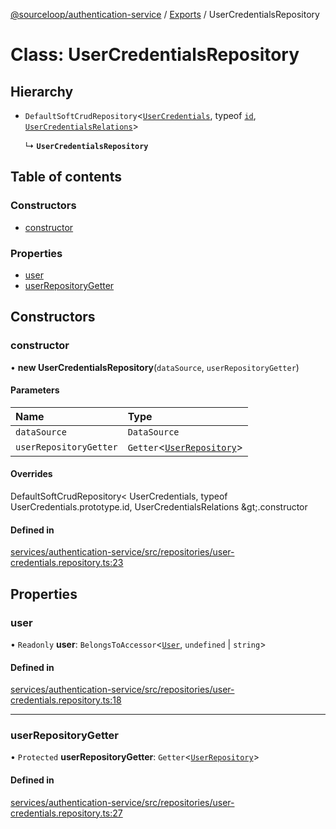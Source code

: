 [@sourceloop/authentication-service](../README.md) / [Exports](../modules.md) / UserCredentialsRepository

# Class: UserCredentialsRepository

## Hierarchy

- `DefaultSoftCrudRepository`<[`UserCredentials`](UserCredentials.md), typeof [`id`](UserCredentials.md#id), [`UserCredentialsRelations`](../interfaces/UserCredentialsRelations.md)\>

  ↳ **`UserCredentialsRepository`**

## Table of contents

### Constructors

- [constructor](UserCredentialsRepository.md#constructor)

### Properties

- [user](UserCredentialsRepository.md#user)
- [userRepositoryGetter](UserCredentialsRepository.md#userrepositorygetter)

## Constructors

### constructor

• **new UserCredentialsRepository**(`dataSource`, `userRepositoryGetter`)

#### Parameters

| Name | Type |
| :------ | :------ |
| `dataSource` | `DataSource` |
| `userRepositoryGetter` | `Getter`<[`UserRepository`](UserRepository.md)\> |

#### Overrides

DefaultSoftCrudRepository&lt;
  UserCredentials,
  typeof UserCredentials.prototype.id,
  UserCredentialsRelations
\&gt;.constructor

#### Defined in

[services/authentication-service/src/repositories/user-credentials.repository.ts:23](https://github.com/codeweb05/repo1/blob/ea19add/services/authentication-service/src/repositories/user-credentials.repository.ts#L23)

## Properties

### user

• `Readonly` **user**: `BelongsToAccessor`<[`User`](User.md), `undefined` \| `string`\>

#### Defined in

[services/authentication-service/src/repositories/user-credentials.repository.ts:18](https://github.com/codeweb05/repo1/blob/ea19add/services/authentication-service/src/repositories/user-credentials.repository.ts#L18)

___

### userRepositoryGetter

• `Protected` **userRepositoryGetter**: `Getter`<[`UserRepository`](UserRepository.md)\>

#### Defined in

[services/authentication-service/src/repositories/user-credentials.repository.ts:27](https://github.com/codeweb05/repo1/blob/ea19add/services/authentication-service/src/repositories/user-credentials.repository.ts#L27)
